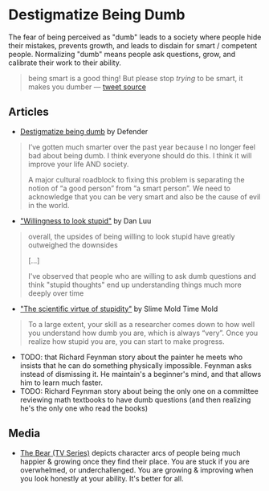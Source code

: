 # Destigmatize Being Dumb

The fear of being perceived as "dumb" leads to a society where people hide their mistakes, prevents growth, and leads to disdain for smart / competent people. Normalizing "dumb" means people ask questions, grow, and calibrate their work to their ability. 

> being smart is a good thing! But please stop *trying* to be smart, it makes you dumber
> — [tweet source](https://x.com/DefenderOfBasic/status/1830083495886033335)

## Articles

- [Destigmatize being dumb](https://defenderofthebasic.substack.com/p/destigmatize-being-dumb) by Defender
> I’ve gotten much smarter over the past year because I no longer feel bad about being dumb. I think everyone should do this. I think it will improve your life AND society.
>
> A major cultural roadblock to fixing this problem is separating the notion of “a good person” from “a smart person”. We need to acknowledge that you can be very smart and also be the cause of evil in the world. 

- ["Willingness to look stupid"](https://danluu.com/look-stupid/) by Dan Luu
> overall, the upsides of being willing to look stupid have greatly outweighed the downsides
> 
> [...]
> 
> I've observed that people who are willing to ask dumb questions and think "stupid thoughts" end up understanding things much more deeply over time
- ["The scientific virtue of stupidity"](https://slimemoldtimemold.com/2022/02/10/the-scientific-virtues/) by Slime Mold Time Mold
> To a large extent, your skill as a researcher comes down to how well you understand how dumb you are, which is always “very”. Once you realize how stupid you are, you can start to make progress.
  
- TODO: that Richard Feynman story about the painter he meets who insists that he can do something physically impossible. Feynman asks instead of dismissing it. He maintain's a beginner's mind, and that allows him to learn much faster. 
- TODO: Richard Feynman story about being the only one on a committee reviewing math textbooks to have dumb questions (and then realizing he's the only one who read the books)

## Media

- [The Bear (TV Series)](https://en.wikipedia.org/wiki/The_Bear_(TV_series)) depicts character arcs of people being much happier & growing once they find their place. You are stuck if you are overwhelmed, or underchallenged. You are growing & improving when you look honestly at your ability. It's better for all.
